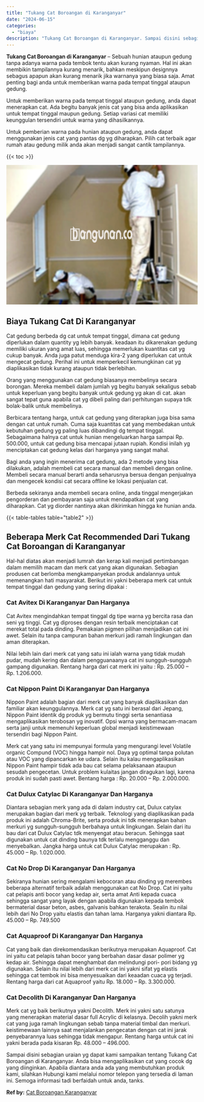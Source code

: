 ```yaml
---
title: "Tukang Cat Boroangan di Karanganyar"
date: "2024-06-15"
categories: 
  - "biaya"
description: "Tukang Cat Boroangan di Karanganyar. Sampai disini sebagian uraian yg dapat kami sampaikan tentang Tukang Cat Boroangan di Karanganyar. Anda bisa mengaplikas..."
---
```


**Tukang Cat Boroangan di Karanganyar** – Sebuah hunian ataupun gedung tanpa adanya warna pada tembok tentu akan kurang nyaman. Hal ini akan membikin tampilannya kurang menarik, bahkan meskipun designnya sebagus apapun akan kurang menarik jika warnanya yang biasa saja. Amat penting bagi anda untuk memberikan warna pada tempat tinggal ataupun gedung.

Untuk memberikan warna pada tempat tinggal ataupun gedung, anda dapat menerapkan cat. Ada begitu banyak jenis cat yang bisa anda aplikasikan untuk tempat tinggal maupun gedung. Setiap variasi cat memiliki keunggulan tersendiri untuk warna yang dihasilkannya.

Untuk pemberian warna pada hunian ataupun gedung, anda dapat menggunakan jenis cat yang pantas dg yg diharapkan. Pilih cat terbaik agar rumah atau gedung milik anda akan menjadi sangat cantik tampilannya.

{{< toc >}}

![Tukang Cat Boroangan di Karanganyar](/images/jasa-cat-murah29.png)

## Biaya Tukang Cat Di Karanganyar

Cat gedung berbeda dg cat untuk tempat tinggal, dimana cat gedung diperlukan dalam quantity yg lebih banyak. keadaan itu dikarenakan gedung memiliki ukuran yang amat luas, sehingga memerlukan kuantitas cat yg cukup banyak. Anda juga patut menduga kira-2 yang diperlukan cat untuk mengecat gedung. Perihal ini untuk memperkecil kemungkinan cat yg diaplikasikan tidak kurang ataupun tidak berlebihan.

Orang yang menggunakan cat gedung biasanya membelinya secara borongan. Mereka membeli dalam jumlah yg begitu banyak sekaligus sebab untuk keperluan yang begitu banyak untuk gedung yg akan di cat. akan sangat tepat guna apabila cat yg dibeli paling dari perhitungan supaya tdk bolak-balik untuk membelinya.

Berbicara tentang harga, untuk cat gedung yang diterapkan juga bisa sama dengan cat untuk rumah. Cuma saja kuantitas cat yang membedakan untuk kebutuhan gedung yg paling luas dibandingi dg tempat tinggal. Sebagaimana halnya cat untuk hunian mengeluarkan harga sampai Rp. 500.000, untuk cat gedung bisa mencapai jutaan rupiah. Kondisi inilah yg menciptakan cat gedung kelas dari harganya yang sangat mahal.

Bagi anda yang ingin menerima cat gedung, ada 2 metode yang bisa dilakukan, adalah membeli cat secara manual dan membeli dengan online. Membeli secara manual berarti anda seharusnya bersua dengan penjualnya dan mengecek kondisi cat secara offline ke lokasi penjualan cat.

Berbeda sekiranya anda membeli secara online, anda tinggal mengerjakan pengorderan dan pembayaran saja untuk mendapatkan cat yang diharapkan. Cat yg diorder nantinya akan dikirimkan hingga ke hunian anda.

{{< table-tables table="table2" >}}

## Beberapa Merk Cat Recommended Dari Tukang Cat Boroangan di Karanganyar

Hal-hal diatas akan menjadi lumrah dan kerap kali menjadi pertimbangan dalam memilih macam dan merk cat yang akan digunakan. Sebagian produsen cat berlomba mengkampanyekan produk andalannya untuk memenangkan hati masyarakat. Berikut ini yakni beberapa merk cat untuk tempat tinggal dan gedung yang sering dipakai :

### Cat Avitex Di Karanganyar Dan Harganya

Cat Avitex mengindahkan tempat tinggal dg tipe warna yg bercita rasa dan seni yg tinggi. Cat yg diproses dengan resin terbaik menciptakan cat merekat total pada dinding. Pemakaian pigmen pilihan menjadikan cat ini awet. Selain itu tanpa campuran bahan merkuri jadi ramah lingkungan dan aman diterapkan.

Nilai lebih lain dari merk cat yang satu ini ialah warna yang tidak mudah pudar, mudah kering dan dalam pengguanaanya cat ini sungguh-sungguh gampang digunakan. Rentang harga dari cat merk ini yaitu : Rp. 25.000 – Rp. 1.206.000.

### Cat Nippon Paint Di Karanganyar Dan Harganya

Nippon Paint adalah bagian dari merk cat yang banyak diaplikasikan dan familiar akan keunggulannya. Merk cat yg satu ini berasal dari Jepang, Nippon Paint identik dg produk yg bermutu tinggi serta senantiasa mengaplikasikan terobosan yg inovatif. Opsi warna yang bermacam-macam serta janji untuk memenuhi keperluan global menjadi keistimewaan tersendiri bagi Nippon Paint.

Merk cat yang satu ini mempunyai formula yang mengurangi level Volatile organic Compund (VOC) hingga hampir nol. Daya yg optimal tanpa polutan atau VOC yang dipancarkan ke udara. Selain itu kalau mengaplikasikan Nippon Paint hampir tidak ada bau cat selama pelaksanaan ataupun sesudah pengecetan. Untuk problem kulaitas jangan diragukan lagi, karena produk ini sudah pasti awet. Bentang harga : Rp. 20.000 – Rp. 2.000.000.

### Cat Dulux Catylac Di Karanganyar Dan Harganya

Diantara sebagian merk yang ada di dalam industry cat, Dulux catylax merupakan bagian dari merk yg terbaik. Teknologi yang diaplikasikan pada produk ini adalah Chroma-Brite, serta produk ini tdk menerapkan bahan merkuri yg sungguh-sungguh berbahaya untuk lingkungan. Selain dari itu bau dari cat Dulux Catylac tdk menyengat atau beracun. Sehingga saat digunakan untuk cat dinding baunya tdk terlalu mengganggu dan menyebalkan. Jangka harga untuk cat Dulux Catylac merupakan : Rp. 45.000 – Rp. 1.020.000.

### Cat No Drop Di Karanganyar Dan Harganya

Sekiranya hunian sering mengalami kebocoran atau dinding yg merembes beberapa alternatif terbaik adalah menggunakan cat No Drop. Cat ini yaitu cat pelapis anti bocor yang kedap air, serta amat Anti kepada cuaca sehingga sangat yang layak dengan apabila digunakan kepada tembok bermaterial dasar beton, asbes, galvanis bahkan terakota. Sealin itu nilai lebih dari No Drop yaitu elastis dan tahan lama. Harganya yakni diantara Rp. 45.000 – Rp. 749.500

### Cat Aquaproof Di Karanganyar Dan Harganya

Cat yang baik dan direkomendasikan berikutnya merupakan Aquaproof. Cat ini yaitu cat pelapis tahan bocor yang berbahan dasar dasar polimer yg kedap air. Sehingga dapat menghambat dan melindungi pori- pori bidang yg digunakan. Selain itu nilai lebih dari merk cat ini yakni sifat yg elastis sehingga cat tembok ini bisa menyesuaikan dari keaadan cuaca yg terjadi. Rentang harga dari cat Aquaproof yaitu Rp. 18.000 – Rp. 3.300.000.

### Cat Decolith Di Karanganyar Dan Harganya

Merk cat yg baik berikutnya yakni Decolith. Merk ini yakni satu satunya yang menerapkan material dasar full Acrylic di kelasnya. Decolih yakni merk cat yang juga ramah lingkungan sebab tanpa material timbal dan merkuri. keistimewaan lainnya saat menjalankan pengecatan dengan cat ini jarak penyebarannya luas sehingga tidak mengapur. Rentang harga untuk cat ini yakni berada pada kisaran Rp. 48.000 – 496.000.

Sampai disini sebagian uraian yg dapat kami sampaikan tentang Tukang Cat Boroangan di Karanganyar. Anda bisa mengaplikasikan cat yang cocok dg yang diinginkan. Apabila diantara anda ada yang membutuhkan produk kami, silahkan Hubungi kami melalui nomor telepon yang tersedia di laman ini. Semoga informasi tadi berfaidah untuk anda, tanks.

**Ref by:** [Cat Boroangan Karanganyar](https://id.wikipedia.org/wiki/Cat)
